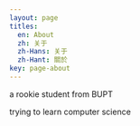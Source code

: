 ```yaml
---
layout: page
titles:
  en: About
  zh: 关于
  zh-Hans: 关于
  zh-Hant: 關於
key: page-about
---
```


a rookie student from BUPT

trying to learn computer science

<!-- javascirpt高亮？ md这个注释格式真6
{% highlight javascript %}
{% endhighlight %} -->
